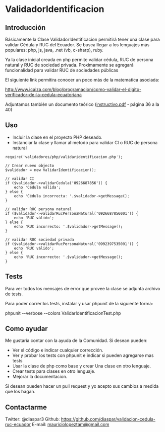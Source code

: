 ValidadorIdentificacion
=============================


Introducción
-------------

Básicamente la Clase ValidadorIdentificacion permitirá tener una clase para validar Cédula y RUC del Ecuador. Se busca llegar a 
los lenguajes más populares: php, js, java, .net (vb, c-sharp), ruby.

Ya la clase inicial creada en php permite validar cédula, RUC de persona natural y RUC de sociedad privada. Proximamente se agregará funcionalidad
para validar RUC de sociedades públicas

El siguiente link permitira conocer un poco más de la matematica asociada:

http://www.icaiza.com/blog/programacion/como-validar-el-digito-verificador-de-la-cedula-ecuatoriana

Adjuntamos también un documento teórico ([instructivo.pdf](https://github.com/diaspar/validacion-cedula-ruc-ecuador/blob/master/instructivo.pdf) - página 36 a la 40)


Uso
----

- Incluir la clase en el proyecto PHP deseado.
- Instanciar la clase y llamar al metodo para validar CI o RUC de persona natural

```
require('validadores/php/validaridentificacion.php');

// Crear nuevo objecto
$validador = new ValidarIdentificacion();

// validar CI
if ($validador->validarCedula('0926687856')) {
    echo 'Cédula válida';
} else {
    echo 'Cédula incorrecta: '.$validador->getMessage();
}

// validar RUC persona natural
if ($validador->validarRucPersonaNatural('0926687856001')) {
    echo 'RUC válido';
} else {
    echo 'RUC incorrecto: '.$validador->getMessage();
}

// validar RUC sociedad privada
if ($validador->validarRucPersonaNatural('0992397535001')) {
    echo 'RUC válido';
} else {
    echo 'RUC incorrecto: '.$validador->getMessage();
}
```


Tests
-------

Para ver todos los mensajes de error que provee la clase se adjunta archivo de tests.

Para poder correr los tests, instalar y usar phpunit de la siguiente forma:

phpunit --verbose  --colors ValidarIdentificacionTest.php 


Como ayudar
------------

Me gustaría contar con la ayuda de la Comunidad. Si desean pueden:

- Ver el código e indicar cualquier corrección.
- Ver y probar los tests con phpunit e indicar si pueden agregarse mas tests
- Usar la clase de php como base y crear Una clase en otro lenguaje.
- Crear tests para clases en otro lenguaje.
- Mejorar la documentacion.

Si desean pueden hacer un pull request y yo acepto sus cambios a medida que los hagan.


Contactarme
------------

Twitter: @diaspar3
Github: https://github.com/diaspar/validacion-cedula-ruc-ecuador
E-mail: mauriciolopeztam@gmail.com